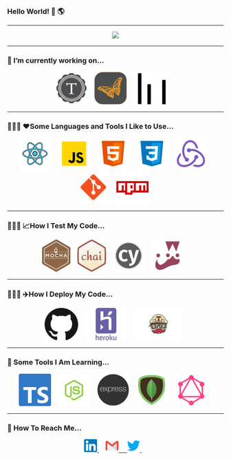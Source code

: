 ### Hello World! 👋 🌎

***

<p align="center"> 
  <img src="https://github-readme-stats.vercel.app/api?username=DrewBradley&theme=nord&show_icons=true"/>
</p>

***

<h3 align="left"> 🔭 I’m currently working on... </h3>
<p align="center">
  <code><a href="https://turing.edu/" target="_blank"><img alt='Turing' title='turing' height="75" src="/icons/turing.png"></a></code> &nbsp;&nbsp;
  <code><a href="https://github.com/Curatour" target="_blank"><img alt='CuraTour' title='curatour' height="75" src="/icons/curatour.png"></a></code> &nbsp;&nbsp;
  <code><a href="https://github.com/Song-Starter" target="_blank"><img alt='SongStarter' title='songstarter' height="75" src="/icons/songstarter.png"></a></code> &nbsp;&nbsp;
</p>

***

<h3 align="left"> 👨🏻‍💻 ❤️Some Languages and Tools I Like to Use... </h3>

<p align="center">
  <code><img alt='React' title='React' height="75" src="https://github.com/chandan-reddy-k/chandan-reddy-k/blob/master/assets/react.png"></code> &nbsp;&nbsp;
  <code><img alt='JavaScript' title='JavaScript' height="75" src="https://github.com/chandan-reddy-k/chandan-reddy-k/blob/master/assets/js.png"></code> &nbsp;&nbsp;
  <code><img alt='HTML' title='HTML' height="75" src="https://github.com/chandan-reddy-k/chandan-reddy-k/blob/master/assets/html.png"></code> &nbsp;&nbsp;
  <code><img alt='CSS' title='CSS' height="75" src="https://github.com/chandan-reddy-k/chandan-reddy-k/blob/master/assets/css.png"></code>
&nbsp;&nbsp;
  <code><img alt='Redux' title='Redux' height="75" src="https://github.com/chandan-reddy-k/chandan-reddy-k/blob/master/assets/redux.png"></code> &nbsp;&nbsp;
  <code><img alt='GIT' title='Git' height="75" src="https://github.com/chandan-reddy-k/chandan-reddy-k/blob/master/assets/git.png"></code> &nbsp;&nbsp;
  <code><img alt='NPM' title='npm' height="75" src="https://github.com/chandan-reddy-k/chandan-reddy-k/blob/master/assets/npm.png"></code> &nbsp;&nbsp;
</p>

***
<h3 align="left"> 👨🏻‍💻 📈How I Test My Code... </h3>

<p align="center">
  <code><img alt='Mocha' title='Mocha' height="75" src="/icons/mocha.png"></code> &nbsp;&nbsp;
  <code><img alt='Chai' title='Chai' height="75" src="/icons/chai.png"></code> &nbsp;&nbsp;
  <code><img alt='Cypress.io' title='Cypress.io' height="75" src="/icons/cypress.png"></code> &nbsp;&nbsp;
  <code><img alt='Jest' title='Jest' height="75" src="/icons/jest.png"></code> &nbsp;&nbsp;
</p>

***
<h3 align="left"> 👨🏻‍💻 ✈️How I Deploy My Code... </h3>

<p align="center">
  <code><img alt='GH Pages' title='GH Pages' height="75" src="/icons/GitHub-Mark.png"></code> &nbsp;&nbsp;
  <code><img alt='Heroku' title='Heroku' height="75" src="/icons/heroku.png"></code> &nbsp;&nbsp;
  <code><img alt='TravisCI' title='TravisCI' height="75" src="/icons/travis.png"></code> &nbsp;&nbsp;
</p>

***
<h3 align="left"> 🍎 Some Tools I Am Learning... </h3>

<p align="center">
<code><img alt='typescript' title='typescript' height="75" src="/icons/typescript.png"></code> &nbsp;&nbsp;
<code><img alt='node.js' title='node' height="75" src="/icons/node.png"></code> &nbsp;&nbsp;
<code><img alt='express.js' title='express' height="75" src="/icons/express.png"></code> &nbsp;&nbsp;
<code><img alt='mongoDB' title='mongoDB' height="75" src="/icons/mongodb.png"></code> &nbsp;&nbsp;
<code><img alt='graphQL' title='graphQL' height="75" src="/icons/graphql.png"></code> &nbsp;&nbsp;
</p>

***
<h3 align="left">📱 How To Reach Me... </h3>
<p align="center"> 
  <a href="https://www.linkedin.com/in/drew-bradley" target="_blank" rel="noopener noreferrer">
    <img src="https://github.com/chandan-reddy-k/chandan-reddy-k/blob/master/assets/linkedin.svg" width="30px"    alt="LinkedIn">
  </a>
  &nbsp; &nbsp;
  <a href="mailto:williamandrewb@gmail.com">
    <img alt='ealt='' mail me!' src="https://github.com/chandan-reddy-k/chandan-reddy-k/blob/master/assets/gmail.svg" width="30px" alt="email"
  </a>
  &nbsp; &nbsp;
  <a href="https://twitter.com/tennyson_blue" target="_blank" rel="noopener noreferrer">
    <img alt='visit my twitter'src="https://github.com/chandan-reddy-k/chandan-reddy-k/blob/master/assets/twitter.svg" width="30px" alt="Twitter">
  </a>
  &nbsp; &nbsp;
</p>

<!--
**DrewBradley/DrewBradley** is a ✨ _special_ ✨ repository because its `README.md` (this file) appears on your GitHub profile.

Here are some ideas to get you started:
